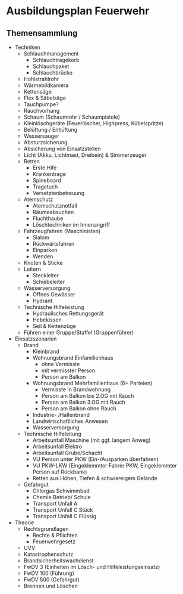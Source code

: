 # Ausbildungsplan Feuerwehr

## Themensammlung

- Techniken
  - Schlauchmanagement
    - Schlauchtragekorb
    - Schlauchpaket
    - Schlauchbrücke
  - Hohlstrahlrohr
  - Wärmebildkamera
  - Kettensäge
  - Flex & Säbelsäge
  - Tauchpumpe?
  - Rauchvorhang
  - Schaum (Schaumrohr / Schaumpistole)
  - Kleinlöschgeräte (Feuerlöscher, Highpress, Kübelspritze)
  - Belüftung / Entlüftung
  - Wassersauger
  - Absturzsicherung
  - Absicherung von Einsatzstellen
  - Licht (Akku, Lichtmast, Dreibein) & Stromerzeuger
  - Retten
    - Erste Hife
    - Krankentrage
    - Spineboard
    - Tragetuch
    - Versetztenbetreuung
  - Atemschutz
    - Atemschutznotfall
    - Räumeabsuchen
    - Fluchthaube
    - Löschtechniken im Innenangriff
  - Fahrzeugfahren (Maschinisten)
    - Slalom
    - Rückwärtsfahren
    - Einparken
    - Wenden
  - Knoten & Sticke
  - Leitern
    - Steckleiter
    - Schiebeleiter
  - Wasserversorgung
    - Offnes Gewässer
    - Hydrant
  - Technische Hilfeleistung
    - Hydraulisches Rettungsgerät
    - Hebekissen
    - Seil & Kettenzüge
  - Führen einer Gruppe/Staffel (Gruppenführer)
- Einsatzszenarien
  - Brand
    - Kleinbrand
    - Wohnungsbrand Einfamilienhaus
      - ohne Vermisste
      - mit vermisster Person
      - Person am Balkon
    - Wohnungsbrand Mehrfamilienhaus (6+ Parteien)
      - Vermisste in Brandwohnung
      - Person am Balkon bis 2.OG mit Rauch
      - Person am Balkon 3.OG mit Rauch
      - Person am Balkon ohne Rauch
    - Industrie- /Hallenbrand
    - Landwirtschaftliches Anwesen
    - Wasserversorgung
  - Technische Hilfeleitung
    - Arbeitsunfall Maschine (mit ggf. langem Anweg)
    - Arbeitsunfall Elektro
    - Arbeitsunfall Grube/Schacht
    - VU Person unter PKW (Ein-/Ausparken überfahren)
    - VU PKW-LKW (Eingeklemmter Fahrer PKW, Eingeklemmter Person auf Rückbank)
    - Retten aus Höhen, Tiefen & schwiereigem Gelände
  - Gefahrgut
    - Chlorgas Schwimmbad
    - Chemie Betrieb/ Schule
    - Transport Unfall A
    - Transport Unfall C Stück
    - Transport Unfall C Flüssig
- Theorie
  - Rechtsgrundlagen
    - Rechte & Pflichten
    - Feuerwehrgesetz
  - UVV
  - Katastrophenschutz
  - Brandsicherheitswachdienst
  - FwDV 3 (Einheiten im Lösch- und Hilfeleistungseinsatz)
  - FwDV 100 (Führung)
  - FwDV 500 (Gefahrgut)
  - Brennen und Löschen
